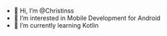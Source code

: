 - 👋 Hi, I’m @Christinss
- 👀 I’m interested in Mobile Development for Android
- 🌱 I’m currently learning Kotlin

<!---
Christinss/Christinss is a ✨ special ✨ repository because its `README.md` (this file) appears on your GitHub profile.
You can click the Preview link to take a look at your changes.
--->

